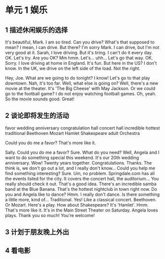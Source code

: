 # 单元 1 娱乐

## 1 描述休闲娱乐的选择

It's beautiful, Mark.
I am so tired.
Can you drive?
What's that supposed to mean?
I mean, I can drive. But there?
I'm sorry Mark. I can drive, but I'm not very good at it.
Sarah, I love driving. But it's tiring.
I can't do it every day.
OK.
Let's try.
Are you OK?
Mm	hmm.
Let's... uhh... Let's go that way.
OK.
Sorry.
I love driving at home in England.
It's fun.
But here in the US? I don't know.
In the UK, we drive on the left side of the load. Not the right.


Hey, Joe. What are we going to do tonight?
I know! Let's go to that play downtown.
Nah, it's too far.
Well, what else is going on?
Well, there's a new movie at the theater. It's 'The Big Cheese' with May Jackson.
Or we could go to the football game?
I do not enjoy watching football games.
Oh, yeah. So the movie sounds good.
Great!

## 2 谈论即将发生的活动


favor
wedding
anniversary
congratulation
hall
concert hall
incredible
hottest
traditional
Beethoven
Mozart
Hamlet
Shakespeare
adult
Orchestra

Could you do me a favor?
That's more like it.


Sally. Could you do me a favor?
Sure. What do you need?
Well, Angela and I want to do something special this weekend. It's our 20th wedding anniversary.
Wow! Twenty years together. Congratulations.
Thanks. The think is, we don't go out a lot, and I really don't know...
Could you help me find something interesting?
Sure. Um, no problem.
Springdale.com has all the events listed for the city.
It covers the concert hall, the auditorium... You really should check it out.
That's a good idea.
There's an incredible samba band at the Blue Banana.
That's the hottest nightclub in town right now. Do you and Angela like to dance?
Hmm. I really don't dance. Is there something a little more, kind of...
Traditional.
Yes! Like a classical concert. Beethoven. Or Mozart.
Here's a play. How about Shakespeare? It's 'Hamlet'.
Hmm. That's more like it.
It's in the Main Street Theater on Saturday.
Angela loves plays. Thank you so much!
You're welcome!


## 3 计划于朋友晚上外出

## 4 看电影

